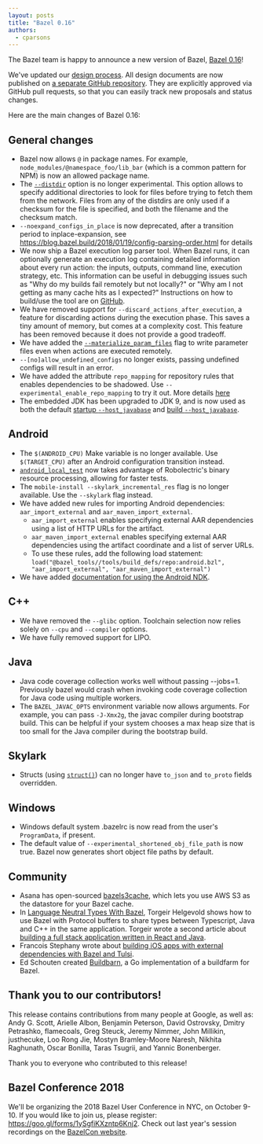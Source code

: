 ```yaml
---
layout: posts
title: "Bazel 0.16"
authors:
  - cparsons
---
```


The Bazel team is happy to announce a new version of Bazel, [Bazel 0.16](https://github.com/bazelbuild/bazel/releases/tag/0.16.0)!

We've updated our [design process](https://bazel.build/designs/index.html). All design documents are now published on [a separate GitHub repository](https://github.com/bazelbuild/proposals). They are explicitly approved via GitHub pull requests, so that you can easily track new proposals and status changes.

Here are the main changes of Bazel 0.16:


## General changes



*   Bazel now allows `@` in package names. For example, `node_modules/@namespace_foo/lib_bar` (which is a common pattern for NPM) is now an allowed package name.
*   The [`--distdir`](https://docs.bazel.build/versions/master/command-line-reference.html#flag--distdir) option is no longer experimental. This option allows to specify additional directories to look for files before trying to fetch them from the network. Files from any of the distdirs are only used if a checksum for the file is specified, and both the filename and the checksum match.
*   `--noexpand_configs_in_place` is now deprecated, after a transition period to inplace-expansion, see https://blog.bazel.build/2018/01/19/config-parsing-order.html for details
*   We now ship a Bazel execution log parser tool. When Bazel runs, it can optionally generate an execution log containing detailed information about every run action: the inputs, outputs, command line, execution strategy, etc. This information can be useful in debugging issues such as "Why do my builds fail remotely but not locally?" or "Why am I not getting as many cache hits as I expected?" Instructions on how to build/use the tool are on [GitHub](https://github.com/bazelbuild/bazel/blob/master/src/tools/execlog/README.md).
*   We have removed support for `--discard_actions_after_execution`, a feature for discarding actions during the execution phase. This saves a tiny amount of memory, but comes at a complexity cost. This feature has been removed because it does not provide a good tradeoff.
*   We have added the [`--materialize_param_files`](https://docs.bazel.build/versions/master/command-line-reference.html#flag--materialize_param_files) flag to write parameter files even when actions are executed remotely.
*   `--[no]allow_undefined_configs` no longer exists, passing undefined configs will result in an error.
*   We have added the attribute `repo_mapping` for repository rules that enables dependencies to be shadowed. Use `--experimental_enable_repo_mapping` to try it out. More details [here](https://docs.bazel.build/versions/master/external.html#shadowing-dependencies)
* The embedded JDK has been upgraded to JDK 9, and is now used as both the default [startup `--host_javabase`](https://docs.bazel.build/versions/master/user-manual.html#startup_flag--host_javabase) and [build `--host_javabase`](https://docs.bazel.build/versions/master/user-manual.html#flag--host_javabase).


## Android



*   The `$(ANDROID_CPU)` Make variable is no longer available. Use `$(TARGET_CPU)` after an Android configuration transition instead.
*   [`android_local_test`](https://docs.bazel.build/versions/master/be/android.html#android_local_test) now takes advantage of Robolectric's binary resource processing, allowing for faster tests.
*   The `mobile-install --skylark_incremental_res` flag is no longer available. Use the `--skylark` flag instead.
*   We have added new rules for importing Android dependencies: `aar_import_external` and `aar_maven_import_external`. 
    *   `aar_import_external` enables specifying external AAR dependencies using a list of HTTP URLs for the artifact. 
    *   `aar_maven_import_external` enables specifying external AAR dependencies using the artifact coordinate and a list of server URLs. 
    *   To use these rules, add the following load statement: ```load("@bazel_tools//tools/build_defs/repo:android.bzl", "aar_import_external", "aar_maven_import_external")```
*   We have added [documentation for using the Android NDK](https://docs.bazel.build/versions/master/android-ndk.html).


## C++



*   We have removed the `--glibc` option. Toolchain selection now relies solely on `--cpu` and `--compiler` options.
*   We have fully removed support for LIPO.


## Java



*   Java code coverage collection works well without passing --jobs=1. Previously bazel would crash when invoking code coverage collection for Java code using multiple workers.
*   The `BAZEL_JAVAC_OPTS` environment variable now allows arguments. For example, you can pass `-J-Xmx2g`, the javac compiler during bootstrap build. This can be helpful if your system chooses a max heap size that is too small for the Java compiler during the bootstrap build.


## Skylark



*   Structs (using [`struct()`](https://docs.bazel.build/versions/master/skylark/lib/struct.html)) can no longer have `to_json` and `to_proto` fields overridden.


## Windows



*   Windows default system .bazelrc is now read from the user's `ProgramData`, if present.
*   The default value of `--experimental_shortened_obj_file_path` is now true. Bazel now generates short object file paths by default.


## Community



*   Asana has open-sourced [bazels3cache](https://github.com/Asana/bazels3cache), which lets you use AWS S3 as the datastore for your Bazel cache.
*   In [Language Neutral Types With Bazel](http://www.syntaxsuccess.com/viewarticle/language-neutral-types-with-bazel), Torgeir Helgevold shows how to use Bazel with Protocol buffers to share types between Typescript, Java and C++ in the same application. Torgeir wrote a second article about [building a full stack application written in React and Java](http://www.syntaxsuccess.com/viewarticle/full-stack-development-with-react-and-bazel).
*   Francois Stephany wrote about [building iOS apps with external dependencies with Bazel and Tulsi](https://tulipemoutarde.be/posts/bazel-for-mobile-apps-part-2/).
*   Ed Schouten created [Buildbarn](https://github.com/EdSchouten/bazel-buildbarn), a Go implementation of a buildfarm for Bazel.


## Thank you to our contributors!

This release contains contributions from many people at Google, as well as: Andy G. Scott, Arielle Albon, Benjamin Peterson, David Ostrovsky, Dmitry Petrashko, flamecoals, Greg Steuck, Jeremy Nimmer, John Millikin, justhecuke, Loo Rong Jie, Mostyn Bramley-Moore Naresh, Nikhita Raghunath, Oscar Bonilla, Taras Tsugrii, and Yannic Bonenberger.

Thank you to everyone who contributed to this release!


## Bazel Conference 2018

We'll be organizing the 2018 Bazel User Conference in NYC, on October 9-10. If you would like to join us, please register: https://goo.gl/forms/1ySgfiKXzntp6Knj2. Check out last year's session recordings on the [BazelCon website](https://sites.google.com/corp/bazel.build/conference2017/bazelcon2017/session-videos).
